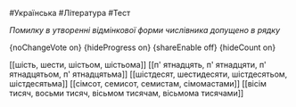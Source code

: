 #Українська #Література #Тест

*Помилку в утворенні відмінкової форми числівника допущено в рядку*

{noChangeVote on}
{hideProgress on}
{shareEnable off}
{hideCount on}

[[шість, шести, шістьом, шістьома]]
[[п' ятнадцять, п' ятнадцяти, п' ятнадцятьом, п' ятнадцятьма]]
[[шістдесят, шестидесяти, шістдесятьом, шістдесятьма]]
[[сімсот, семисот, семистам, сімомастами]]
[[вісім тисяч, восьми тисяч, вісьмом тисячам, вісьмома тисячами]]
